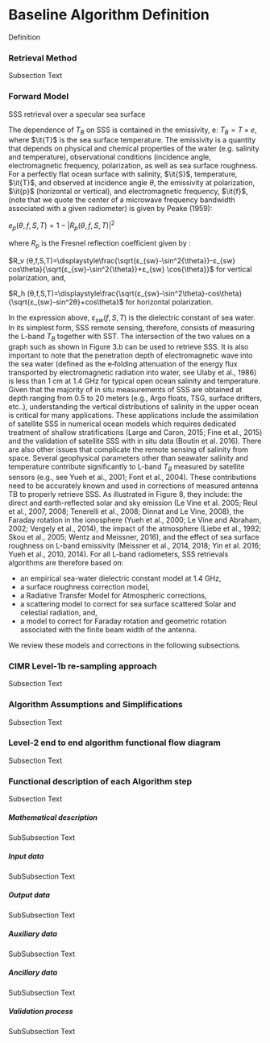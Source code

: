 # Baseline Algorithm Definition

Definition

### Retrieval Method

Subsection Text


### Forward Model

SSS retrieval over a specular sea surface 

The dependence of $T_{B}$ on SSS is contained in the emissivity, e: $T_{B} = T \times e$, where $\it{T}$ is the sea surface temperature. The emissivity is a quantity that depends on physical and chemical properties of the water (e.g. salinity and temperature), observational conditions (incidence angle, electromagnetic frequency, polarization, as well as sea surface roughness. For a perfectly flat ocean surface with salinity, $\it{S}$, temperature, $\it{T}$, and observed at incidence angle $\theta$, the emissivity at polarization, $\it{p}$ (horizontal or vertical), and electromagnetic frequency, $\it{f}$, (note that we quote the center of a microwave frequency bandwidth associated with a given radiometer) is given by Peake (1959):

$e_{p} (\theta,f,S,T)=1-|R_{p} (\theta,f,S,T)|^2$

where $R_p$  is the Fresnel reflection coefficient given by :

$R_v (θ,f,S,T)=\displaystyle\frac{\sqrt{ε_{sw}-\sin^2⁡{\theta}}-ε_{sw} cos\theta}{\sqrt{ε_{sw}-\sin^2{\theta}}+ε_{sw} \cos{\theta}}$ for vertical polarization, and,

$R_h (θ,f,S,T)=\displaystyle\frac{\sqrt{ε_{sw}-\sin^2⁡\theta}-cos\theta}{\sqrt{ε_{sw}-sin^2⁡θ}+cos\theta}$  for horizontal polarization.

In the expression above, $ε_{sw}(f, S, T)$ is the dielectric constant of sea water.  In its simplest form, SSS remote sensing, therefore, consists of measuring the L-band $T_{B}$ together with SST. The intersection of the two values on a graph such as shown in Figure 3.b can be used to retrieve SSS.  It is also important to note that the penetration depth of electromagnetic wave into the sea water (defined as the e‐folding attenuation of the energy flux transported by electromagnetic radiation into water, see Ulaby et al., 1986) is less than 1 cm at 1.4 GHz for typical open ocean salinity and temperature. Given that the majority of in situ measurements of SSS are obtained at depth ranging from 0.5 to 20 meters (e.g., Argo floats, TSG, surface drifters, etc..), understanding the vertical distributions of salinity in the upper ocean is critical for many applications. These applications include the assimilation of satellite SSS in numerical ocean models which requires dedicated treatment of shallow stratifications (Large and Caron, 2015; Fine et al., 2015) and the  validation of satellite SSS with in situ data (Boutin et al. 2016).
There are also other issues that complicate the remote sensing of salinity from space. Several geophysical parameters other than seawater salinity and temperature contribute significantly to L-band $T_B$ measured by satellite sensors (e.g., see Yueh et al., 2001; Font et al., 2004). These contributions need to be accurately known and used in corrections of measured antenna TB to properly retrieve SSS. As illustrated in Figure 8,  they include:  the direct and earth-reflected solar and sky emission (Le Vine et al. 2005; Reul et al., 2007, 2008; Tenerelli et al., 2008; Dinnat and Le Vine, 2008), the Faraday rotation in the ionosphere (Yueh et al., 2000; Le Vine and Abraham, 2002; Vergely et al., 2014),  the impact of the atmosphere (Liebe et al., 1992; Skou et al., 2005; Wentz and Meissner, 2016), and the effect of sea surface roughness on L-band emissivity (Meissner et al., 2014, 2018; Yin et al. 2016; Yueh et al., 2010, 2014).   For all L-band radiometers, SSS retrievals algorithms are therefore based on:   
	
- an empirical sea-water dielectric constant model at 1.4 GHz,
-  a surface roughness correction model,
-  a Radiative Transfer Model for Atmospheric corrections,
-  a scattering model to correct for sea surface scattered Solar and celestial radiation, and, 
-  a model to correct for Faraday rotation and geometric rotation associated with the finite beam width of the antenna.

We review these models and corrections in the following subsections.

 




### CIMR Level-1b re-sampling approach

Subsection Text


### Algorithm Assumptions and Simplifications

Subsection Text

### Level-2 end to end algorithm functional flow diagram

Subsection Text

### Functional description of each Algorithm step

Subsection Text

##### Mathematical description

SubSubsection Text
##### Input data

SubSubsection Text

##### Output data

SubSubsection Text

##### Auxiliary data

SubSubsection Text

##### Ancillary data

SubSubsection Text

##### Validation process

SubSubsection Text


